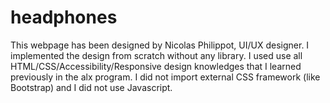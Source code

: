# headphones
This webpage has been designed by Nicolas Philippot, UI/UX designer. I implemented the design from scratch without any library. I used  use all HTML/CSS/Accessibility/Responsive design knowledges that I learned previously in the alx program. I did not import external CSS framework (like Bootstrap) and I did not use Javascript.
